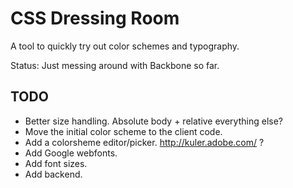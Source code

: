 CSS Dressing Room
=================

A tool to quickly try out color schemes and typography.


Status: Just messing around with Backbone so far.

TODO
----

* Better size handling. Absolute body + relative everything else?
* Move the initial color scheme to the client code.
* Add a colorsheme editor/picker. http://kuler.adobe.com/ ?
* Add Google webfonts.
* Add font sizes.
* Add backend.
